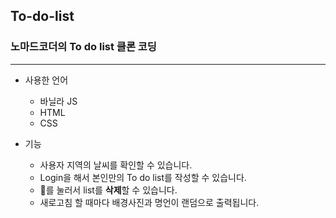 ## To-do-list
### 노마드코더의 To do list 클론 코딩
___
* 사용한 언어
  * 바닐라 JS
  * HTML
  * CSS


* 기능
  * 사용자 지역의 날씨를 확인할 수 있습니다.
  * Login을 해서 본인만의 To do list를 작성할 수 있습니다.
  * 📜를 눌러서 list를 **삭제**할 수 있습니다.
  * 새로고침 할 때마다 배경사진과 명언이 랜덤으로 출력됩니다.
